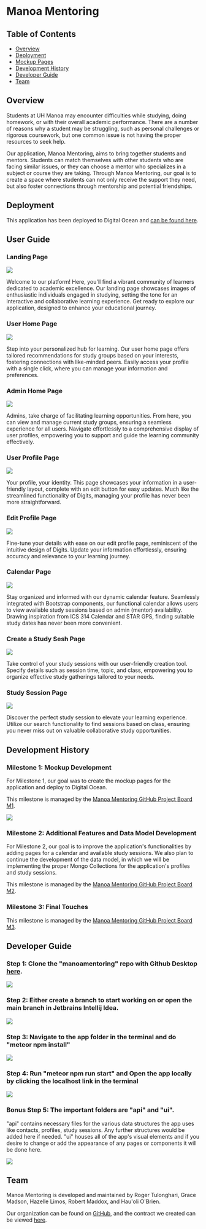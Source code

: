 # Manoa Mentoring

## Table of Contents
* [Overview](#overview)
* [Deployment](#deployment)
* [Mockup Pages](#mockup-pages)
* [Development History](#development-history)
* [Developer Guide](#developer-guide)
* [Team](#team)

## Overview
Students at UH Manoa may encounter difficulties while studying, doing homework, or with their overall academic performance. There are a number of reasons why a student may be struggling, such as personal challenges or rigorous coursework, but one common issue is not having the proper resources to seek help.

Our application, Manoa Mentoring, aims to bring together students and mentors. Students can match themselves with other students who are facing similar issues, or they can choose a mentor who specializes in a subject or course they are taking. Through Manoa Mentoring, our goal is to create a space where students can not only receive the support they need, but also foster connections through mentorship and potential friendships.

## Deployment
This application has been deployed to Digital Ocean and [can be found here](http://209.38.132.242/).

## User Guide
### Landing Page
<img src="img/landingsample.png">

Welcome to our platform! Here, you'll find a vibrant community of learners dedicated to academic excellence. Our landing page showcases images of enthusiastic individuals engaged in studying, setting the tone for an interactive and collaborative learning experience. Get ready to explore our application, designed to enhance your educational journey.

### User Home Page
<img src="img/userhome_mock_2.png">

Step into your personalized hub for learning. Our user home page offers tailored recommendations for study groups based on your interests, fostering connections with like-minded peers. Easily access your profile with a single click, where you can manage your information and preferences.

### Admin Home Page
<img src="img/adminhome_mock_3.gif">

Admins, take charge of facilitating learning opportunities. From here, you can view and manage current study groups, ensuring a seamless experience for all users. Navigate effortlessly to a comprehensive display of user profiles, empowering you to support and guide the learning community effectively.

### User Profile Page
<img src="img/userprofile_mock_3.png">

Your profile, your identity. This page showcases your information in a user-friendly layout, complete with an edit button for easy updates. Much like the streamlined functionality of Digits, managing your profile has never been more straightforward.

### Edit Profile Page
<img src="img/editprofile_mock_3.png">

Fine-tune your details with ease on our edit profile page, reminiscent of the intuitive design of Digits. Update your information effortlessly, ensuring accuracy and relevance to your learning journey.

### Calendar Page
<img src="img/calendar_mock_3.png">

Stay organized and informed with our dynamic calendar feature. Seamlessly integrated with Bootstrap components, our functional calendar allows users to view available study sessions based on admin (mentor) availability. Drawing inspiration from ICS 314 Calendar and STAR GPS, finding suitable study dates has never been more convenient.

### Create a Study Sesh Page
<img src="img/createsesh_mock_2.gif">

Take control of your study sessions with our user-friendly creation tool. Specify details such as session time, topic, and class, empowering you to organize effective study gatherings tailored to your needs.

### Study Session Page
<img src="img/studysesh_mock_2.png">

Discover the perfect study session to elevate your learning experience. Utilize our search functionality to find sessions based on class, ensuring you never miss out on valuable collaborative study opportunities.

## Development History
### Milestone 1: Mockup Development
For Milestone 1, our goal was to create the mockup pages for the application and deploy to Digital Ocean.

This milestone is managed by the [Manoa Mentoring GitHub Project Board M1](https://github.com/orgs/manoa-mentoring/projects/1/views/1).

<img src="img/project-board-m1.png">

### Milestone 2: Additional Features and Data Model Development
For Milestone 2, our goal is to improve the application's functionalities by adding pages for a calendar and available study sessions. We also plan to continue the development of the data model, in which we will be implementing the proper Mongo Collections for the application's profiles and study sessions.

This milestone is managed by the [Manoa Mentoring GitHub Project Board M2](https://github.com/orgs/manoa-mentoring/projects/2).

### Milestone 3: Final Touches
This milestone is managed by the [Manoa Mentoring GitHub Project Board M3](https://github.com/orgs/manoa-mentoring/projects/4).

## Developer Guide
### Step 1: Clone the "manoamentoring" repo with Github Desktop [here](https://github.com/manoa-mentoring/manoamentoring).

<img src="img/manoamentoringrepo.png">

### Step 2: Either create a branch to start working on or open the main branch in Jetbrains Intellij Idea.

<img src="img/intellij.png">

### Step 3: Navigate to the app folder in the terminal and do "meteor npm install"

<img src="img/meteornpminstall.png">

### Step 4: Run "meteor npm run start" and Open the app locally by clicking the localhost link in the terminal

<img src="img/meteornpmrunstart.png">

### Bonus Step 5: The important folders are "api" and "ui". 
"api" contains necessary files for the various data structures the app uses like contacts, profiles, study sessions. Any further structures would be added here if needed. "ui" houses all of the app's visual elements and if you desire to change or add the appearance of any pages or components it will be done here.  

<img src="img/importantfolders.png">

## Team
Manoa Mentoring is developed and maintained by Roger Tulonghari, Grace Madson, Hazelle Limos, Robert Maddox, and Hau'oli O'Brien.

Our organization can be found on [GitHub](https://github.com/manoa-mentoring), and the contract we created can be viewed [here](https://docs.google.com/document/d/1qXKbG2dNTEJKoSDvPZ3moOmphV2meq3-DvByIjZ7x2I/edit?usp=sharing).

